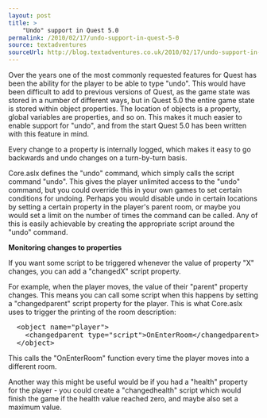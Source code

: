 ```yaml
---
layout: post
title: >
    "Undo" support in Quest 5.0
permalink: /2010/02/17/undo-support-in-quest-5-0
source: textadventures
sourceUrl: http://blog.textadventures.co.uk/2010/02/17/undo-support-in-quest-5-0/
---
```

<p>Over the years one of the most commonly requested features for Quest has been the ability for the player to be able to type "undo". This would have been difficult to add to previous versions of Quest, as the game state was stored in a number of different ways, but in Quest 5.0 the entire game state is stored within object properties. The location of objects is a property, global variables are properties, and so on. This makes it much easier to enable support for "undo", and from the start Quest 5.0 has been written with this feature in mind.</p>

<p>Every change to a property is internally logged, which makes it easy to go backwards and undo changes on a turn-by-turn basis.</p>

<p>Core.aslx defines the "undo" command, which simply calls the script command "undo". This gives the player unlimited access to the "undo" command, but you could override this in your own games to set certain conditions for undoing. Perhaps you would disable undo in certain locations by setting a certain property in the player's parent room, or maybe you would set a limit on the number of times the command can be called. Any of this is easily achievable by creating the appropriate script around the "undo" command.</p>

<p><b>Monitoring changes to properties</b></p>

<p>If you want some script to be triggered whenever the value of property
"X" changes, you can add a "changedX" script property.</p>

<p>For example, when the player moves, the value of their "parent" property changes. This means you can call some script when this happens by setting a "changedparent" script property for the player. This is what Core.aslx uses to trigger the printing of the room description:</p>

<pre>
  &lt;object name="player"&gt;
    &lt;changedparent type="script"&gt;OnEnterRoom&lt;/changedparent&gt;
  &lt;/object&gt;
</pre>

<p>This calls the "OnEnterRoom" function every time the player moves into a different room.</p>

<p>Another way this might be useful would be if you had a "health" property for the player - you could create a "changedhealth" script which would finish the game if the health value reached zero, and maybe also set a maximum value.</p>